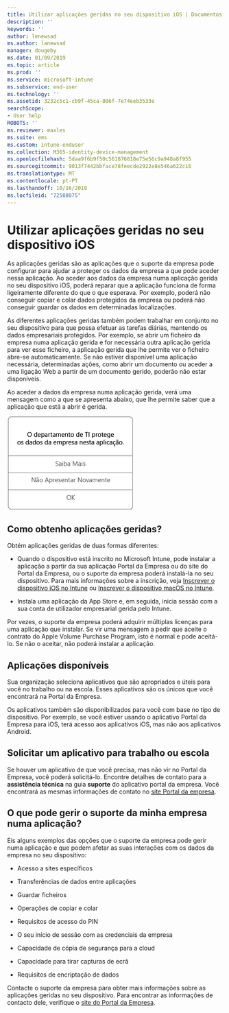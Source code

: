 ```yaml
---
title: Utilizar aplicações geridas no seu dispositivo iOS | Documentos da Microsoft
description: ''
keywords: ''
author: lenewsad
ms.author: lanewsad
manager: dougeby
ms.date: 01/09/2019
ms.topic: article
ms.prod: ''
ms.service: microsoft-intune
ms.subservice: end-user
ms.technology: ''
ms.assetid: 3232c5c1-cb9f-45ca-806f-7e74eeb3533e
searchScope:
- User help
ROBOTS: ''
ms.reviewer: maxles
ms.suite: ems
ms.custom: intune-enduser
ms.collection: M365-identity-device-management
ms.openlocfilehash: 5daa9f6b9f50c561876818e75e56c9a948a8f955
ms.sourcegitcommit: 9013f7442bbface78feecde2922e8e546a622c16
ms.translationtype: MT
ms.contentlocale: pt-PT
ms.lasthandoff: 10/16/2019
ms.locfileid: "72508075"
---
```

# <a name="use-managed-apps-on-your-ios-device"></a>Utilizar aplicações geridas no seu dispositivo iOS

As aplicações geridas são as aplicações que o suporte da empresa pode configurar para ajudar a proteger os dados da empresa a que pode aceder nessa aplicação. Ao aceder aos dados da empresa numa aplicação gerida no seu dispositivo iOS, poderá reparar que a aplicação funciona de forma ligeiramente diferente do que o que esperava. Por exemplo, poderá não conseguir copiar e colar dados protegidos da empresa ou poderá não conseguir guardar os dados em determinadas localizações.

As diferentes aplicações geridas também podem trabalhar em conjunto no seu dispositivo para que possa efetuar as tarefas diárias, mantendo os dados empresariais protegidos. Por exemplo, se abrir um ficheiro da empresa numa aplicação gerida e for necessária outra aplicação gerida para ver esse ficheiro, a aplicação gerida que lhe permite ver o ficheiro abre-se automaticamente. Se não estiver disponível uma aplicação necessária, determinadas ações, como abrir um documento ou aceder a uma ligação Web a partir de um documento gerido, poderão não estar disponíveis.

Ao aceder a dados da empresa numa aplicação gerida, verá uma mensagem como a que se apresenta abaixo, que lhe permite saber que a aplicação que está a abrir é gerida.

![managed-apps-message-ios](./media/managed-apps-message.png)

## <a name="how-do-i-get-managed-apps"></a>Como obtenho aplicações geridas?  
Obtém aplicações geridas de duas formas diferentes:

- Quando o dispositivo está inscrito no Microsoft Intune, pode instalar a aplicação a partir da sua aplicação Portal da Empresa ou do site do Portal da Empresa, ou o suporte da empresa poderá instalá-la no seu dispositivo. Para mais informações sobre a inscrição, veja [Inscrever o dispositivo iOS no Intune](enroll-your-device-in-intune-ios.md) ou [Inscrever o dispositivo macOS no Intune](enroll-your-device-in-intune-macos.md).

- Instala uma aplicação da App Store e, em seguida, inicia sessão com a sua conta de utilizador empresarial gerida pelo Intune.

Por vezes, o suporte da empresa poderá adquirir múltiplas licenças para uma aplicação que instalar. Se vir uma mensagem a pedir que aceite o contrato do Apple Volume Purchase Program, isto é normal e pode aceitá-lo. Se não o aceitar, não poderá instalar a aplicação.

## <a name="available-apps"></a>Aplicações disponíveis   
 Sua organização seleciona aplicativos que são apropriados e úteis para você no trabalho ou na escola. Esses aplicativos são os únicos que você encontrará na Portal da Empresa.   

 Os aplicativos também são disponibilizados para você com base no tipo de dispositivo. Por exemplo, se você estiver usando o aplicativo Portal da Empresa para iOS, terá acesso aos aplicativos iOS, mas não aos aplicativos Android.   

## <a name="request-an-app-for-work-or-school"></a>Solicitar um aplicativo para trabalho ou escola   
 Se houver um aplicativo de que você precisa, mas não vir no Portal da Empresa, você poderá solicitá-lo. Encontre detalhes de contato para a **assistência técnica** na guia **suporte** do aplicativo portal da empresa. Você encontrará as mesmas informações de contato no [site Portal da empresa](https://go.microsoft.com/fwlink/?linkid=2010980).   
 

## <a name="what-can-my-company-support-manage-in-an-app"></a>O que pode gerir o suporte da minha empresa numa aplicação?  
Eis alguns exemplos das opções que o suporte da empresa pode gerir numa aplicação e que podem afetar as suas interações com os dados da empresa no seu dispositivo:

- Acesso a sites específicos

- Transferências de dados entre aplicações

- Guardar ficheiros

- Operações de copiar e colar

- Requisitos de acesso do PIN

- O seu início de sessão com as credenciais da empresa

- Capacidade de cópia de segurança para a cloud

- Capacidade para tirar capturas de ecrã

- Requisitos de encriptação de dados

Contacte o suporte da empresa para obter mais informações sobre as aplicações geridas no seu dispositivo. Para encontrar as informações de contacto dele, verifique o [site do Portal da Empresa](https://go.microsoft.com/fwlink/?linkid=2010980).

